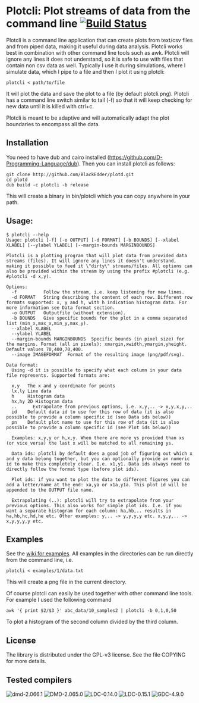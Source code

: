 # Plotcli: Plot streams of data from the command line [![Build Status](https://travis-ci.org/BlackEdder/plotd.svg?branch=master)](https://travis-ci.org/BlackEdder/plotd)

Plotcli is a command line application that can create plots from text/csv
files and from piped data, making it useful during data analysis. Plotcli
works best in combination with other command line tools such as awk. Plotcli will ignore any lines it does not understand, so it is safe to use with files that contain non csv data as well. Typically I use it during simulations, where I simulate data, which I pipe to a file and then I plot it using plotcli:

```
plotcli < path/to/file
```

It will plot the data and save the plot to a file (by default plotcli.png). Plotcli has a command line switch similar to tail (-f) so that it will keep checking for new data until it is killed with ctrl+c.

Plotcli is meant to be adaptive and will automatically adapt the plot boundaries to encompass all the data.

## Installation

You need to have dub and cairo installed
(https://github.com/D-Programming-Language/dub). Then you can install
plotcli as follows:

```
git clone http://github.com/BlackEdder/plotd.git
cd plotd
dub build -c plotcli -b release
```

This will create a binary in bin/plotcli which you can copy anywhere in your path.

## Usage:

```
$ plotcli --help
Usage: plotcli [-f] [-o OUTPUT] [-d FORMAT] [-b BOUNDS] [--xlabel XLABEL] [--ylabel YLABEL] [--margin-bounds MARGINBOUNDS]

Plotcli is a plotting program that will plot data from provided data streams (files). It will ignore any lines it doesn't understand, making it possible to feed it \"dirty\" streams/files. All options can also be provided within the stream by using the prefix #plotcli (e.g. #plotcli -d x,y).

Options:
  -f          Follow the stream, i.e. keep listening for new lines.
  -d FORMAT   String describing the content of each row. Different row formats supported: x, y and h, with h indication histogram data. For more information see Data format section.
  -o OUTPUT	  Outputfile (without extension).
  -b BOUNDS   Give specific bounds for the plot in a comma separated list (min_x,max_x,min_y,max_y).
  --xlabel XLABEL
  --ylabel YLABEL
  --margin-bounds MARGINBOUNDS  Specific bounds (in pixel size) for the margins. Format (all in pixels): xmargin,xwidth,ymargin,yheight. Default values 70,400,70,400.
  --image IMAGEFORMAT  Format of the resulting image (png/pdf/svg).

Data format:
  Using -d it is possible to specify what each column in your data file represents. Supported formats are:

  x,y   The x and y coordinate for points
  lx,ly Line data
  h     Histogram data
  hx,hy 2D Histogram data 
  ..	  Extrapolate from previous options, i.e. x,y,.. -> x,y,x,y,..
  id    Default data id to use for this row of data (it is also possible to provide a column specific id (see Data ids below))
  pn    Default plot name to use for this row of data (it is also possible to provide a column specific id (see Plot ids below))

  Examples: x,y,y or h,x,y. When there are more ys provided than xs (or vice versa) the last x will be matched to all remaining ys.

  Data ids: plotcli by default does a good job of figuring out which x and y data belong together, but you can optionally provide an numeric id to make this completely clear. I.e. x1,y1. Data ids always need to directly follow the format type (before plot ids).

  Plot ids: if you want to plot the data to different figures you can add a letter/name at the end: xa,ya or x1a,y1a. This plot id will be appended to the OUTPUT file name. 

  Extrapolating (..): plotcli will try to extrapolate from your previous options. This also works for simple plot ids. I.e. if you want a separate histogram for each column: ha,hb,.. results in ha,hb,hc,hd,he etc. Other examples: y,.. -> y,y,y,y etc. x,y,y,.. -> x,y,y,y,y etc.
```

## Examples

See the [wiki for examples](https://github.com/BlackEdder/plotd/wiki). All examples in the directories can be run directly from the command line, i.e.
```
plotcli < examples/1/data.txt
```
This will create a png file in the current directory.

Of course plotcli can easily be used together with other command line tools. For example I used the following command 
```
awk '{ print $2/$3 }' abc_data/10_samples2 | plotcli -b 0,1,0,50
```
To plot a histogram of the second column divided by the third column.

## License

The library is distributed under the GPL-v3 license. See the file COPYING for more details.

## Tested compilers
![dmd-2.066.1](https://img.shields.io/badge/DMD-2.066.1-brightgreen.svg) ![DMD-2.065.0](https://img.shields.io/badge/DMD-2.065.0-brightgreen.svg) ![LDC-0.14.0](https://img.shields.io/badge/LDC-0.14.0-brightgreen.svg) ![LDC-0.15.1](https://img.shields.io/badge/LDC-0.15.1-brightgreen.svg) ![GDC-4.9.0](https://img.shields.io/badge/GDC-4.9.0-brightgreen.svg)
